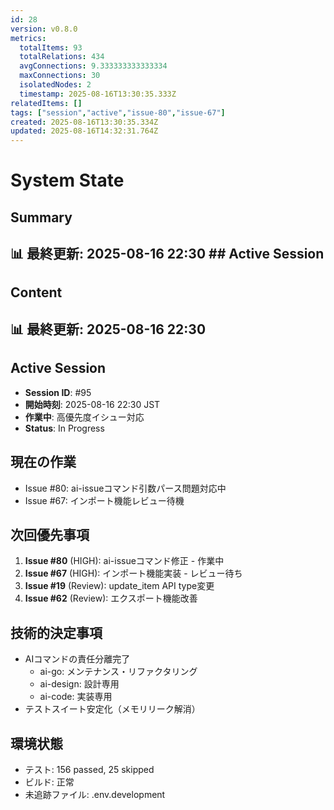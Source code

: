 ```yaml
---
id: 28
version: v0.8.0
metrics:
  totalItems: 93
  totalRelations: 434
  avgConnections: 9.333333333333334
  maxConnections: 30
  isolatedNodes: 2
  timestamp: 2025-08-16T13:30:35.333Z
relatedItems: []
tags: ["session","active","issue-80","issue-67"]
created: 2025-08-16T13:30:35.334Z
updated: 2025-08-16T14:32:31.764Z
---
```


# System State

## Summary

## 📊 最終更新: 2025-08-16 22:30  ## Active Session

## Content

## 📊 最終更新: 2025-08-16 22:30

## Active Session
- **Session ID**: #95
- **開始時刻**: 2025-08-16 22:30 JST
- **作業中**: 高優先度イシュー対応
- **Status**: In Progress

## 現在の作業
- Issue #80: ai-issueコマンド引数パース問題対応中
- Issue #67: インポート機能レビュー待機

## 次回優先事項
1. **Issue #80** (HIGH): ai-issueコマンド修正 - 作業中
2. **Issue #67** (HIGH): インポート機能実装 - レビュー待ち
3. **Issue #19** (Review): update_item API type変更
4. **Issue #62** (Review): エクスポート機能改善

## 技術的決定事項
- AIコマンドの責任分離完了
  - ai-go: メンテナンス・リファクタリング
  - ai-design: 設計専用
  - ai-code: 実装専用
- テストスイート安定化（メモリリーク解消）

## 環境状態
- テスト: 156 passed, 25 skipped
- ビルド: 正常
- 未追跡ファイル: .env.development

